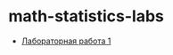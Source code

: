 # math-statistics-labs

- [Лабораторная работа 1](https://github.com/podshapkoy-organization/ms-lab-1)
